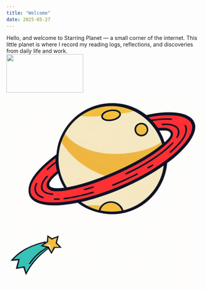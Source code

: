 ```yaml
---
title: "Welcome"
date: 2025-05-27
---
```

Hello, and welcome to Starring Planet — a small corner of the internet.
This little planet is where I record my reading logs, reflections, and discoveries from daily life and work.<br>
<img src="image.png" width="200" height="100">![profile](/assets/images/profile.jpg)
